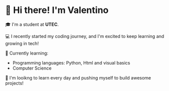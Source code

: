 # 👋 Hi there! I'm Valentino

🎓 I'm a student at **UTEC**.

💻 I recently started my coding journey, and I'm excited to keep learning and growing in tech!

🌱 Currently learning:
- Programming languages: Python, Html and visual basics
- Computer Science
  
🔭 I'm looikng to learn every day and pushing myself to build awesome projects!

<!--
**Valentinoig4/Valentinoig4** is a ✨ _special_ ✨ repository because its `README.md` (this file) appears on your GitHub profile.

Here are some ideas to get you started:

-  I’m currently working on ...
- 🌱 I’m currently learning ...
- 👯 I’m looking to collaborate on ...
- 🤔 I’m looking for help with ...
- 💬 Ask me about ...
- 📫 How to reach me: ...
- 😄 Pronouns: ...
- ⚡ Fun fact: ...
-->
